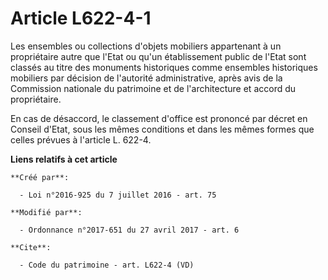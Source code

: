 # Article L622-4-1

Les ensembles ou collections d'objets mobiliers appartenant à un propriétaire autre que l'Etat ou qu'un établissement public
de l'Etat sont classés au titre des monuments historiques comme ensembles historiques mobiliers par décision de l'autorité
administrative, après avis de la Commission nationale du patrimoine et de l'architecture et accord du propriétaire. 

En cas de désaccord, le classement d'office est prononcé par décret en Conseil d'Etat, sous les mêmes conditions et dans les
mêmes formes que celles prévues à l'article L. 622-4.

**Liens relatifs à cet article**

	**Créé par**:

	  - Loi n°2016-925 du 7 juillet 2016 - art. 75

	**Modifié par**:

	  - Ordonnance n°2017-651 du 27 avril 2017 - art. 6

	**Cite**:

	  - Code du patrimoine - art. L622-4 (VD)
